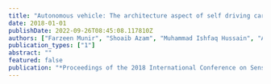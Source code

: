```yaml
---
title: "Autonomous vehicle: The architecture aspect of self driving car"
date: 2018-01-01
publishDate: 2022-09-26T08:45:08.117810Z
authors: ["Farzeen Munir", "Shoaib Azam", "Muhammad Ishfaq Hussain", "Ahmed Muqeem Sheri", "Moongu Jeon"]
publication_types: ["1"]
abstract: ""
featured: false
publication: "*Proceedings of the 2018 International Conference on Sensors, Signal and Image Processing*"
---
```


